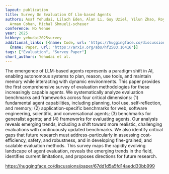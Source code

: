 ```yaml
---
layout: publication
title: Survey On Evaluation Of Llm-based Agents
authors: Asaf Yehudai, Lilach Eden, Alan Li, Guy Uziel, Yilun Zhao, Roy Bar-haim,
  Arman Cohan, Michal Shmueli-scheuer
conference: No Venue
year: 2025
bibkey: yehudai2025survey
additional_links: [{name: Code, url: 'https://huggingface.co/discussions/paper/67dd1d5a5fd14aedd30bb999'},
  {name: Paper, url: 'https://arxiv.org/abs/hf2503.16416'}]
tags: ["Evaluation", "Survey Paper"]
short_authors: Yehudai et al.
---
```

The emergence of LLM-based agents represents a paradigm shift in AI, enabling autonomous systems to plan, reason, use tools, and maintain memory while interacting with dynamic environments. This paper provides the first comprehensive survey of evaluation methodologies for these increasingly capable agents. We systematically analyze evaluation benchmarks and frameworks across four critical dimensions: (1) fundamental agent capabilities, including planning, tool use, self-reflection, and memory; (2) application-specific benchmarks for web, software engineering, scientific, and conversational agents; (3) benchmarks for generalist agents; and (4) frameworks for evaluating agents. Our analysis reveals emerging trends, including a shift toward more realistic, challenging evaluations with continuously updated benchmarks. We also identify critical gaps that future research must address-particularly in assessing cost-efficiency, safety, and robustness, and in developing fine-grained, and scalable evaluation methods. This survey maps the rapidly evolving landscape of agent evaluation, reveals the emerging trends in the field, identifies current limitations, and proposes directions for future research.

https://huggingface.co/discussions/paper/67dd1d5a5fd14aedd30bb999